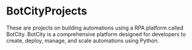 # BotCityProjects
These are projects on building automations using a RPA platform called BotCity. BotCity is a comprehensive platform designed for developers to create, deploy, manage, and scale automations using Python.

